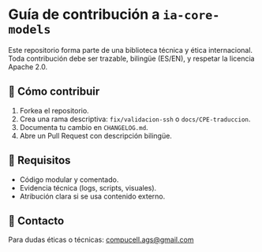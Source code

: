 # Guía de contribución a `ia-core-models`

Este repositorio forma parte de una biblioteca técnica y ética internacional. Toda contribución debe ser trazable, bilingüe (ES/EN), y respetar la licencia Apache 2.0.

## 🧩 Cómo contribuir

1. Forkea el repositorio.
2. Crea una rama descriptiva: `fix/validacion-ssh` o `docs/CPE-traduccion`.
3. Documenta tu cambio en `CHANGELOG.md`.
4. Abre un Pull Request con descripción bilingüe.

## 🧠 Requisitos

- Código modular y comentado.
- Evidencia técnica (logs, scripts, visuales).
- Atribución clara si se usa contenido externo.

## 🤝 Contacto

Para dudas éticas o técnicas: [compucell.ags@gmail.com](mailto:compucell.ags@gmail.com)
